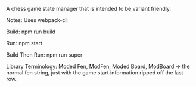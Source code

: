 A chess game state manager that is intended to be variant friendly.

Notes:
Uses webpack-cli

Build:
npm run build

Run:
npm start

Build Then Run:
npm run super


Library Terminology:
Moded Fen, ModFen, Moded Board, ModBoard => the normal fen string, just with the game start information ripped off the last row.